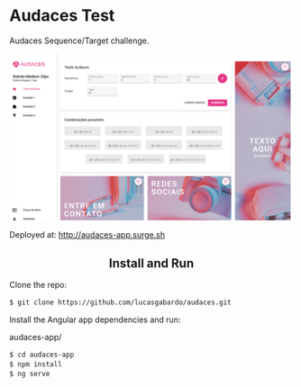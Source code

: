 # Audaces Test
Audaces Sequence/Target challenge.

![Audaces](audaces-readme-print.png)

Deployed at: http://audaces-app.surge.sh

<h2 align="center">Install and Run</h2>

Clone the repo:
```bash
$ git clone https://github.com/lucasgabardo/audaces.git
```

Install the Angular app dependencies and run:

audaces-app/

```bash
$ cd audaces-app
$ npm install
$ ng serve
```

